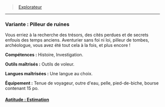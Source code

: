 ﻿---
!SubBackgroundItem
Abilities: Histoire, Investigation.
MasteredTools: Outils de voleur.
MasteredLanguages: Une langue au choix.
Equipment: Tenue de voyageur, outre d'eau, pelle, pied-de-biche, bourse contenant 15 po.
Id: background_explorateur_hd.md#variante--pilleur-de-ruines
ParentLink: background_explorateur_hd.md#explorateur
Name: 'Variante : Pilleur de ruines'
ParentName: Explorateur
NameLevel: 3
Attributes: {}
---
> [Explorateur](hd_background_explorateur.md)

---

### Variante : Pilleur de ruines

Vous erriez à la recherche des trésors, des cités perdues et de secrets enfouis des temps anciens. Aventurier sans foi ni loi, pilleur de tombes, archéologue, vous avez été tout cela à la fois, et plus encore !

**Compétences :** Histoire, Investigation.

**Outils maîtrisés :** Outils de voleur.

**Langues maîtrisées :** Une langue au choix.

**Équipement :** Tenue de voyageur, outre d'eau, pelle, pied-de-biche, bourse contenant 15 po.



#### [Aptitude : Estimation](hd_background_explorateur_aptitude_estimation.md)

